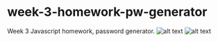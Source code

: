 # week-3-homework-pw-generator
Week 3 Javascript homework, password generator.
![alt text](assets/images/Screenshot.png)
![alt text](assets/images/Screenshot2.png)